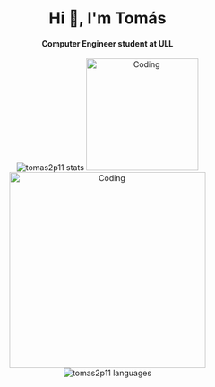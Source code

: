 <h1 align="center">Hi 👋, I'm Tomás</h1>
<h4 align="center">Computer Engineer student at ULL</h4>

<p align="center">
<img src="https://github-readme-stats-omega-wheat.vercel.app/api?username=tomas2p11&show_icons=true&theme=codeSTACKr&hide_border=true&locale=es&count_private=true" alt="tomas2p11 stats" />

<img alt="Coding" width="200" src="https://media.tenor.com/1TIG65lnwT0AAAAd/waneella-pixel-art.gif"> 

<img alt="Coding" width="350" src="https://media.tenor.com/EXk99kAF9hUAAAAd/anime-pixel.gif"> 
  
<img src="https://github-readme-stats-omega-wheat.vercel.app/api/top-langs/?username=tomas2p11&layout=detailed&theme=codeSTACKr&hide_border=true&locale=es&count_private=true" alt="tomas2p11 languages" />
</p>
